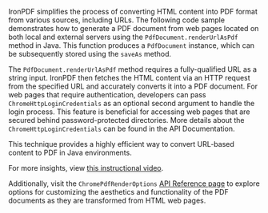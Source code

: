 IronPDF simplifies the process of converting HTML content into PDF format from various sources, including URLs. The following code sample demonstrates how to generate a PDF document from web pages located on both local and external servers using the `PdfDocument.renderUrlAsPdf` method in Java. This function produces a `PdfDocument` instance, which can be subsequently stored using the `saveAs` method.

The `PdfDocument.renderUrlAsPdf` method requires a fully-qualified URL as a string input. IronPDF then fetches the HTML content via an HTTP request from the specified URL and accurately converts it into a PDF document. For web pages that require authentication, developers can pass `ChromeHttpLoginCredentials` as an optional second argument to handle the login process. This feature is beneficial for accessing web pages that are secured behind password-protected directories. More details about the `ChromeHttpLoginCredentials` can be found in the API Documentation.

This technique provides a highly efficient way to convert URL-based content to PDF in Java environments.

For more insights, view [this instructional video](https://youtu.be/1yIlV74P3Ok).

Additionally, visit the `ChromePdfRenderOptions` [API Reference page](https://ironpdf.com/java/object-reference/api/com/ironsoftware/ironpdf/render/ChromePdfRenderOptions.html) to explore options for customizing the aesthetics and functionality of the PDF documents as they are transformed from HTML web pages.